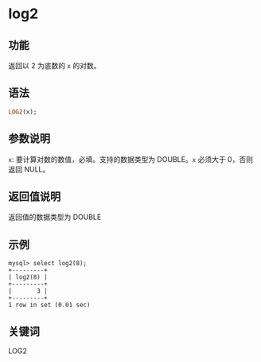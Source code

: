 # log2

## 功能

返回以 2 为底数的 `x` 的对数。

## 语法

```Haskell
LOG2(x);
```

## 参数说明

`x`: 要计算对数的数值，必填。支持的数据类型为 DOUBLE。`x` 必须大于 0，否则返回 NULL。

## 返回值说明

返回值的数据类型为 DOUBLE

## 示例

```Plain Text
mysql> select log2(8);
+---------+
| log2(8) |
+---------+
|       3 |
+---------+
1 row in set (0.01 sec)
```

## 关键词

LOG2
